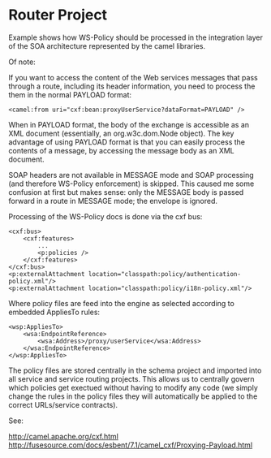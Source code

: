 Router Project
===========

Example shows how WS-Policy should be processed in the integration layer of the SOA architecture represented by the camel libraries.

Of note:

If you want to access the content of the Web services messages that pass through a route, including its header information, you need to process the them 
in the normal PAYLOAD format: 

```
<camel:from uri="cxf:bean:proxyUserService?dataFormat=PAYLOAD" />
```

When in PAYLOAD format, the body of the exchange is accessible as an XML document (essentially, an org.w3c.dom.Node object). 
The key advantage of using PAYLOAD format is that you can easily process the contents of a message, by accessing the message body as an XML document.

SOAP headers are not available in MESSAGE mode and SOAP processing (and therefore WS-Policy enforcement) is skipped. This caused me some confusion at 
first but makes sense: only the MESSAGE body is passed forward in a route in MESSAGE mode; the envelope is ignored.

Processing of the WS-Policy docs is done via the cxf bus:

```
<cxf:bus>
	<cxf:features>
		...
		<p:policies />
	</cxf:features>
</cxf:bus>
<p:externalAttachment location="classpath:policy/authentication-policy.xml"/>
<p:externalAttachment location="classpath:policy/i18n-policy.xml"/>
```

Where policy files are feed into the engine as selected according to embedded AppliesTo rules:

```
<wsp:AppliesTo>
	<wsa:EndpointReference>
		<wsa:Address>/proxy/userService</wsa:Address>
	</wsa:EndpointReference>
</wsp:AppliesTo>
```

The policy files are stored centrally in the schema project and imported into all service and service routing projects. This allows us to 
centrally govern which policies get exectued without having to modify any code (we simply change the rules in the policy 
files they will automatically be applied to the correct URLs/service contracts).

See:

http://camel.apache.org/cxf.html <br/>
http://fusesource.com/docs/esbent/7.1/camel_cxf/Proxying-Payload.html

